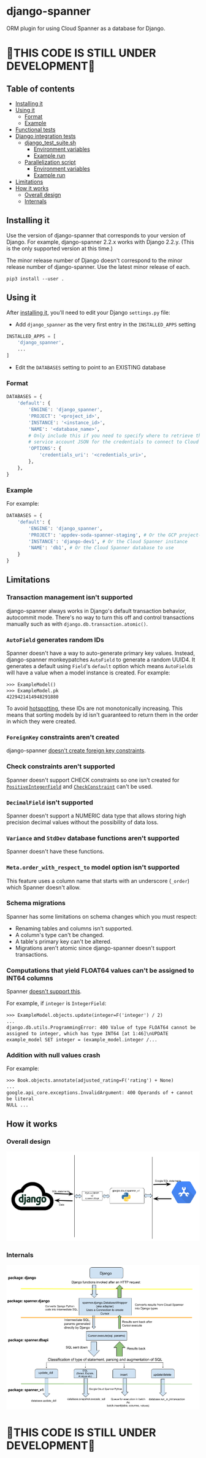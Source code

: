 # django-spanner
ORM plugin for using Cloud Spanner as a database for Django.

# 🚨THIS CODE IS STILL UNDER DEVELOPMENT🚨

## Table of contents
- [Installing it](#installing-it)
- [Using it](#using-it)
    - [Format](#format)
    - [Example](#example)
- [Functional tests](#functional-tests)
- [Django integration tests](#django-integration-tests)
    - [django_test_suite.sh](#django_test_suitesh)
        - [Environment variables](#environment-variables)
        - [Example run](#example-run)
    - [Parallelization script](#parallelization-script)
        - [Environment variables](#environment-variables)
        - [Example run](#example-run)
- [Limitations](#limitations)
- [How it works](#how-it-works)
    - [Overall design](#overall-design)
    - [Internals](#internals)


## Installing it

Use the version of django-spanner that corresponds to your version of Django.
For example, django-spanner 2.2.x works with Django 2.2.y. (This is the only
supported version at this time.)

The minor release number of Django doesn't correspond to the minor release
number of django-spanner. Use the latest minor release of each.

```shell
pip3 install --user .
```

## Using it
After [installing it](#installing-it), you'll need to edit your Django `settings.py` file:

* Add `django_spanner` as the very first entry in the `INSTALLED_APPS` setting
```python
INSTALLED_APPS = [
    'django_spanner',
    ...
]
```

* Edit the `DATABASES` setting to point to an EXISTING database

### Format

```python
DATABASES = {
    'default': {
        'ENGINE': 'django_spanner',
        'PROJECT': '<project_id>',
        'INSTANCE': '<instance_id>',
        'NAME': '<database_name>',
        # Only include this if you need to specify where to retrieve the
        # service account JSON for the credentials to connect to Cloud Spanner.
        'OPTIONS': {
            'credentials_uri': '<credentials_uri>',
        },
    },
}
```

### Example
For example:

```python
DATABASES = {
    'default': {
        'ENGINE': 'django_spanner',
        'PROJECT': 'appdev-soda-spanner-staging', # Or the GCP project-id
        'INSTANCE': 'django-dev1', # Or the Cloud Spanner instance
        'NAME': 'db1', # Or the Cloud Spanner database to use
    }
}
```

## Limitations

### Transaction management isn't supported

django-spanner always works in Django's default transaction behavior,
autocommit mode. There's no way to turn this off and control transactions
manually such as with `django.db.transaction.atomic()`.

### `AutoField` generates random IDs

Spanner doesn't have a way to auto-generate primary key values. Instead,
django-spanner monkeypatches `AutoField` to generate a random UUID4. It
generates a default using `Field`'s `default` option which means `AutoField`s
will have a value when a model instance is created. For example:

```
>>> ExampleModel()
>>> ExampleModel.pk
4229421414948291880
```

To avoid [hotspotting](https://cloud.google.com/spanner/docs/schema-design#uuid_primary_key),
these IDs are not monotonically increasing. This means that sorting models by
id isn't guaranteed to return them in the order in which they were created.

### `ForeignKey` constraints aren't created

django-spanner [doesn't create foreign key constraints](https://github.com/googleapis/python-spanner-django/issues/313).

### Check constraints aren't supported

Spanner doesn't support CHECK constraints so one isn't created for
[`PositiveIntegerField`](https://docs.djangoproject.com/en/stable/ref/models/fields/#positiveintegerfield)
and [`CheckConstraint`](https://docs.djangoproject.com/en/stable/ref/models/constraints/#checkconstraint)
can't be used.

### `DecimalField` isn't supported

Spanner doesn't support a NUMERIC data type that allows storing high precision
decimal values without the possibility of data loss.

### `Variance` and `StdDev` database functions aren't supported

Spanner doesn't have these functions.

### `Meta.order_with_respect_to` model option isn't supported

This feature uses a column name that starts with an underscore (`_order`) which
Spanner doesn't allow.

### Schema migrations

Spanner has some limitations on schema changes which you must respect:

* Renaming tables and columns isn't supported.
* A column's type can't be changed.
* A table's primary key can't be altered.
* Migrations aren't atomic since django-spanner doesn't support transactions.

### Computations that yield FLOAT64 values can't be assigned to INT64 columns

Spanner [doesn't support this](https://github.com/googleapis/python-spanner-django/issues/331).

For example, if `integer` is `IntegerField`:

```
>>> ExampleModel.objects.update(integer=F('integer') / 2)
...
django.db.utils.ProgrammingError: 400 Value of type FLOAT64 cannot be
assigned to integer, which has type INT64 [at 1:46]\nUPDATE
example_model SET integer = (example_model.integer /...
```

### Addition with null values crash

For example:

```
>>> Book.objects.annotate(adjusted_rating=F('rating') + None)
...
google.api_core.exceptions.InvalidArgument: 400 Operands of + cannot be literal
NULL ...
```

## How it works

### Overall design
![](./assets/overview.png)

### Internals
![](./assets/internals.png)

# 🚨THIS CODE IS STILL UNDER DEVELOPMENT🚨
